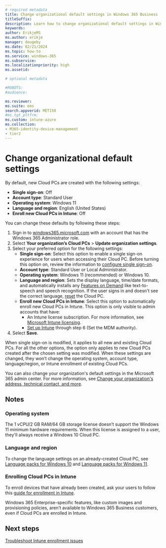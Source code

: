 ```yaml
---
# required metadata
title: Change organizational default settings in Windows 365 Business
titleSuffix:
description: Learn how to change organizational default settings in Windows 365 Business
keywords:
author: ErikjeMS  
ms.author: erikje
manager: dougeby
ms.date: 02/21/2024
ms.topic: how-to
ms.service: windows-365
ms.subservice: 
ms.localizationpriority: high
ms.assetid: 

# optional metadata

#ROBOTS:
#audience:

ms.reviewer: 
ms.suite: ems
search.appverid: MET150
#ms.tgt_pltfrm:
ms.custom: intune-azure
ms.collection:
- M365-identity-device-management
- tier2
---
```


# Change organizational default settings

By default, new Cloud PCs are created with the following settings:

- **Single sign-on**: Off
- **Account type**: Standard User
- **Operating system**: Windows 11
- **Language and region**: English (United States)
- **Enroll new Cloud PCs in Intune**: Off

You can change these defaults by following these steps:

1. Sign in to [windows365.microsoft.com](https://windows365.microsoft.com) with an account that has the Windows 365 Administrator role.
2. Select **Your organization’s Cloud PCs** > **Update organization settings**.
3. Select your preferred option for the following settings:
    - **Single sign-on**: Select this option to enable a single sign-on experience for users when accessing their Cloud PC. Before turning this option on, review the information to [configure single sign-on](configure-single-sign-on.md).
    - **Account type**: Standard User or Local Administrator.
    - **Operating system**: Windows 11 (recommended) or Windows 10.
    - **Language and region**: Sets the display language, time/date formats, and automatically installs any [Features on Demand](/windows-hardware/manufacture/desktop/features-on-demand-language-fod) like text-to-speech and speech recognition. If the user signs in and doesn't see the correct language, [reset](remotely-manage-business-cloud-pcs.md) the Cloud PC.
    - **Enroll new Cloud PCs in Intune**: Select this option to automatically enroll new Cloud PCs in Intune. This option is only visible to admin accounts that have:
        - An Intune license subscription. For more information, see [Microsoft Intune licensing]( /mem/intune/fundamentals/licenses).
        - [Set up Intune](/mem/intune/fundamentals/setup-steps) through step 6 (Set the MDM authority).
4. Select **Save**.

When single sign-on is modified, it applies to all new and existing Cloud PCs. For all the other options, the option only applies to new Cloud PCs created after the chosen setting was modified. When these settings are changed, they won’t change the operating system, account type, language/region, or Intune enrollment of existing Cloud PCs.

You can also change your organization's default settings in the Microsoft 365 admin center. For more information, see [Change your organization's address, technical contact, and more](/microsoft-365/admin/manage/change-address-contact-and-more).

## Notes

### Operating system

The 1 vCPU/2 GB RAM/64 GB storage license doesn’t support the Windows 11 minimum hardware requirements. When this license is assigned to a user, they'll always receive a Windows 10 Cloud PC.

### Language and region

To change the language settings on an already-created Cloud PC, see [Language packs for Windows 10](https://support.microsoft.com/windows/language-packs-for-windows-a5094319-a92d-18de-5b53-1cfc697cfca8#WindowsVersion=Windows_10) and [Language packs for Windows 11](https://support.microsoft.com/windows/language-packs-for-windows-a5094319-a92d-18de-5b53-1cfc697cfca8#WindowsVersion=Windows_11).

### Enrolling Cloud PCs in Intune

To enroll devices that have already been created, ask your users to follow this [guide for enrollment in Intune](/mem/intune/enrollment/quickstart-enroll-windows-device).

Windows 365 Enterprise-specific features, like custom images and provisioning policies, aren’t available to Windows 365 Business customers, even if Cloud PCs are enrolled in Intune.  

## Next steps

[Troubleshoot Intune enrollment issues](troubleshoot-windows-365-business.md)
